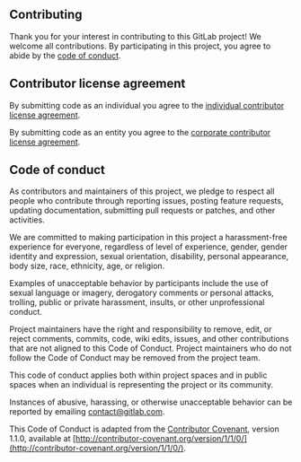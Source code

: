 ## Contributing

Thank you for your interest in contributing to this GitLab project! We welcome
all contributions. By participating in this project, you agree to abide by the
[code of conduct](#code-of-conduct).

## Contributor license agreement

By submitting code as an individual you agree to the [individual contributor
license agreement][individual-agreement].

By submitting code as an entity you agree to the [corporate contributor license
agreement][corporate-agreement].

## Code of conduct

As contributors and maintainers of this project, we pledge to respect all people
who contribute through reporting issues, posting feature requests, updating
documentation, submitting pull requests or patches, and other activities.

We are committed to making participation in this project a harassment-free
experience for everyone, regardless of level of experience, gender, gender
identity and expression, sexual orientation, disability, personal appearance,
body size, race, ethnicity, age, or religion.

Examples of unacceptable behavior by participants include the use of sexual
language or imagery, derogatory comments or personal attacks, trolling, public
or private harassment, insults, or other unprofessional conduct.

Project maintainers have the right and responsibility to remove, edit, or reject
comments, commits, code, wiki edits, issues, and other contributions that are
not aligned to this Code of Conduct. Project maintainers who do not follow the
Code of Conduct may be removed from the project team.

This code of conduct applies both within project spaces and in public spaces
when an individual is representing the project or its community.

Instances of abusive, harassing, or otherwise unacceptable behavior can be
reported by emailing contact@gitlab.com.

This Code of Conduct is adapted from the [Contributor Covenant][contributor-covenant], version 1.1.0,
available at [http://contributor-covenant.org/version/1/1/0/](http://contributor-covenant.org/version/1/1/0/).

[contributor-covenant]: http://contributor-covenant.org
[individual-agreement]: https://docs.gitlab.com/ee/legal/individual_contributor_license_agreement.html
[corporate-agreement]: https://docs.gitlab.com/ee/legal/corporate_contributor_license_agreement.html
